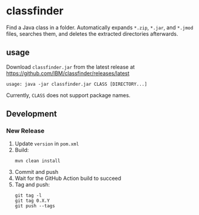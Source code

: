 # classfinder

Find a Java class in a folder. Automatically expands `*.zip`, `*.jar`, and `*.jmod` files, searches them, and deletes the extracted directories afterwards.

## usage

Download `classfinder.jar` from the latest release at <https://github.com/IBM/classfinder/releases/latest>

```
usage: java -jar classfinder.jar CLASS [DIRECTORY...]
```

Currently, `CLASS` does not support package names.

## Development

### New Release

1. Update `version` in `pom.xml`
1. Build:
   ```
   mvn clean install
   ```
1. Commit and push
1. Wait for the GitHub Action build to succeed
1. Tag and push:
   ```
   git tag -l
   git tag 0.X.Y
   git push --tags
   ```
